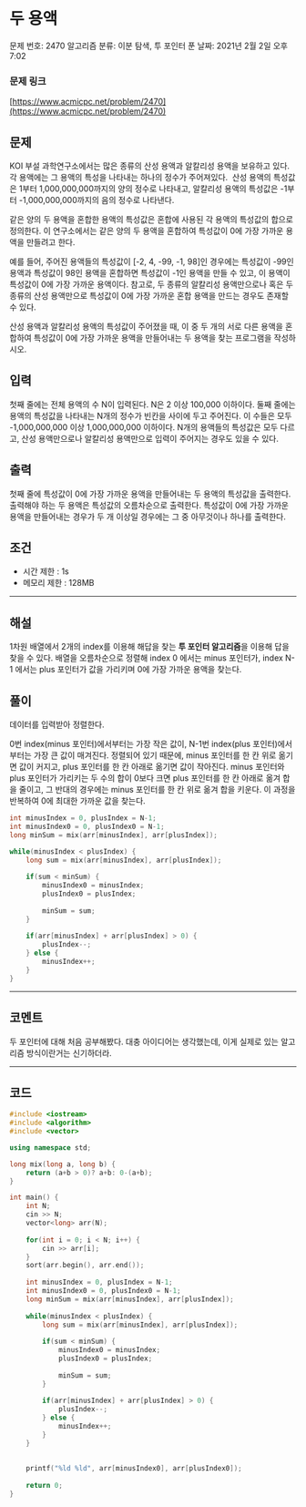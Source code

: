 # 두 용액

문제 번호: 2470
알고리즘 분류: 이분 탐색, 투 포인터
푼 날짜: 2021년 2월 2일 오후 7:02

### 문제 링크

[https://www.acmicpc.net/problem/2470](https://www.acmicpc.net/problem/2470)

## 문제

KOI 부설 과학연구소에서는 많은 종류의 산성 용액과 알칼리성 용액을 보유하고 있다. 각 용액에는 그 용액의 특성을 나타내는 하나의 정수가 주어져있다.  산성 용액의 특성값은 1부터 1,000,000,000까지의 양의 정수로 나타내고, 알칼리성 용액의 특성값은 -1부터 -1,000,000,000까지의 음의 정수로 나타낸다.

같은 양의 두 용액을 혼합한 용액의 특성값은 혼합에 사용된 각 용액의 특성값의 합으로 정의한다. 이 연구소에서는 같은 양의 두 용액을 혼합하여 특성값이 0에 가장 가까운 용액을 만들려고 한다.

예를 들어, 주어진 용액들의 특성값이 [-2, 4, -99, -1, 98]인 경우에는 특성값이 -99인 용액과 특성값이 98인 용액을 혼합하면 특성값이 -1인 용액을 만들 수 있고, 이 용액이 특성값이 0에 가장 가까운 용액이다. 참고로, 두 종류의 알칼리성 용액만으로나 혹은 두 종류의 산성 용액만으로 특성값이 0에 가장 가까운 혼합 용액을 만드는 경우도 존재할 수 있다.

산성 용액과 알칼리성 용액의 특성값이 주어졌을 때, 이 중 두 개의 서로 다른 용액을 혼합하여 특성값이 0에 가장 가까운 용액을 만들어내는 두 용액을 찾는 프로그램을 작성하시오.

## 입력

첫째 줄에는 전체 용액의 수 N이 입력된다. N은 2 이상 100,000 이하이다. 둘째 줄에는 용액의 특성값을 나타내는 N개의 정수가 빈칸을 사이에 두고 주어진다. 이 수들은 모두 -1,000,000,000 이상 1,000,000,000 이하이다. N개의 용액들의 특성값은 모두 다르고, 산성 용액만으로나 알칼리성 용액만으로 입력이 주어지는 경우도 있을 수 있다.

## 출력

첫째 줄에 특성값이 0에 가장 가까운 용액을 만들어내는 두 용액의 특성값을 출력한다. 출력해야 하는 두 용액은 특성값의 오름차순으로 출력한다. 특성값이 0에 가장 가까운 용액을 만들어내는 경우가 두 개 이상일 경우에는 그 중 아무것이나 하나를 출력한다.

## 조건

- 시간 제한 : 1s
- 메모리 제한 : 128MB

---

## 해설

1차원 배열에서 2개의 index를 이용해 해답을 찾는 **투 포인터 알고리즘**을 이용해 답을 찾을 수 있다. 배열을 오름차순으로 정렬해 index 0 에서는 minus 포인터가, index N-1 에서는 plus 포인터가 값을 가리키며 0에 가장 가까운 용액을 찾는다. 

## 풀이

데이터를 입력받아 정렬한다. 

0번 index(minus 포인터)에서부터는 가장 작은 값이, N-1번 index(plus 포인터)에서부터는 가장 큰 값이 매겨진다. 정렬되어 있기 때문에, minus 포인터를 한 칸 위로 옮기면 값이 커지고,  plus 포인터를 한 칸 아래로 옮기면 값이 작아진다. minus 포인터와 plus 포인터가 가리키는 두 수의 합이 0보다 크면 plus 포인터를 한 칸 아래로 옮겨 합을 줄이고, 그 반대의 경우에는 minus 포인터를 한 칸 위로 옮겨 합을 키운다. 이 과정을 반복하여 0에 최대한 가까운 값을 찾는다.

```cpp
int minusIndex = 0, plusIndex = N-1;
int minusIndex0 = 0, plusIndex0 = N-1;
long minSum = mix(arr[minusIndex], arr[plusIndex]);

while(minusIndex < plusIndex) {
    long sum = mix(arr[minusIndex], arr[plusIndex]);
    
    if(sum < minSum) {
        minusIndex0 = minusIndex;
        plusIndex0 = plusIndex;
        
        minSum = sum;
    }
    
    if(arr[minusIndex] + arr[plusIndex] > 0) {
        plusIndex--;
    } else {
        minusIndex++;
    }
}
```

---

## 코멘트

두 포인터에 대해 처음 공부해봤다. 대충 아이디어는 생각했는데, 이게 실제로 있는 알고리즘 방식이란거는 신기하더라. 

---

## 코드

```cpp
#include <iostream>
#include <algorithm>
#include <vector>

using namespace std;

long mix(long a, long b) {
    return (a+b > 0)? a+b: 0-(a+b);
}

int main() {
    int N;
    cin >> N;
    vector<long> arr(N);
    
    for(int i = 0; i < N; i++) {
        cin >> arr[i];
    }
    sort(arr.begin(), arr.end());
    
    int minusIndex = 0, plusIndex = N-1;
    int minusIndex0 = 0, plusIndex0 = N-1;
    long minSum = mix(arr[minusIndex], arr[plusIndex]);
    
    while(minusIndex < plusIndex) {
        long sum = mix(arr[minusIndex], arr[plusIndex]);
        
        if(sum < minSum) {
            minusIndex0 = minusIndex;
            plusIndex0 = plusIndex;
            
            minSum = sum;
        }
        
        if(arr[minusIndex] + arr[plusIndex] > 0) {
            plusIndex--;
        } else {
            minusIndex++;
        }
    }
    
    
    printf("%ld %ld", arr[minusIndex0], arr[plusIndex0]);
    
    return 0;
}
```